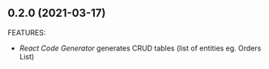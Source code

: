 ## 0.2.0 (2021-03-17)

FEATURES:
* *React Code Generator* generates CRUD tables (list of entities eg. Orders List)
